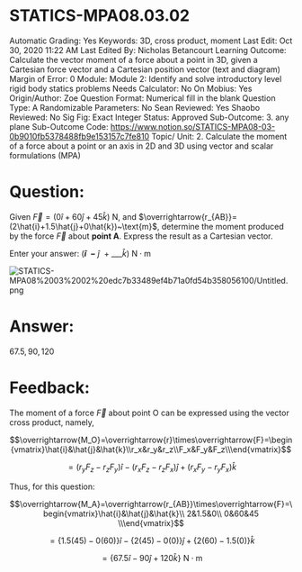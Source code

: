 # STATICS-MPA08.03.02

Automatic Grading: Yes
Keywords: 3D, cross product, moment
Last Edit: Oct 30, 2020 11:22 AM
Last Edited By: Nicholas Betancourt
Learning Outcome: Calculate the vector moment of a force about a point in 3D, given a Cartesian force vector and a Cartesian position vector (text and diagram)
Margin of Error: 0
Module: Module 2: Identify and solve introductory level rigid body statics problems
Needs Calculator: No
On Mobius: Yes
Origin/Author: Zoe
Question Format: Numerical fill in the blank
Question Type: A
Randomizable Parameters: No
Sean Reviewed: Yes
Shaobo Reviewed: No
Sig Fig: Exact Integer
Status: Approved
Sub-Outcome: 3. any plane
Sub-Outcome Code: https://www.notion.so/STATICS-MPA08-03-0b9010fb5378488fb9e153157c7fe810
Topic/ Unit: 2. Calculate the moment of a force about a point or an axis in 2D and 3D using vector and scalar formulations (MPA)

# Question:

Given $\overrightarrow{F}=(0\hat{i}+60\hat{j}+45\hat{k})~\text{N}$, and $\overrightarrow{r_{AB}}=(2\hat{i}+1.5\hat{j}+0\hat{k})~\text{m}$, determine the moment produced by the force $\overrightarrow{F}$ about **point A**. Express the result as a Cartesian vector.

Enter your answer:     $($___$\hat{i}~~-$___$~\hat{j}~~+~$___$\hat{k})$  $\text{N}\cdot\text{m}$

![STATICS-MPA08%2003%2002%20edc7b33489ef4b71a0fd54b358056100/Untitled.png](STATICS-MPA08%2003%2002%20edc7b33489ef4b71a0fd54b358056100/Untitled.png)

# Answer:

$67.5,90,120$

# Feedback:

The moment of a force $\overrightarrow{F}$ about point O can be expressed using the vector cross product, namely,

$$\overrightarrow{M_O}=\overrightarrow{r}\times\overrightarrow{F}=\begin{vmatrix}\hat{i}&\hat{j}&\hat{k}\\r_x&r_y&r_z\\F_x&F_y&F_z\\\end{vmatrix}$$

$$=(r_yF_z-r_zF_y)\hat{i}-(r_xF_z-r_zF_x)\hat{j}+(r_xF_y-r_yF_x)\hat{k}$$

Thus, for this question:

$$\overrightarrow{M_A}=\overrightarrow{r_{AB}}\times\overrightarrow{F}=\begin{vmatrix}\hat{i}&\hat{j}&\hat{k}\\ 2&1.5&0\\ 0&60&45 \\\end{vmatrix}$$

$$=\{1.5(45)-0(60)\}\hat{i}-\{2(45)-0(0)\}\hat{j}+\{2(60)-1.5(0)\}\hat{k}$$

$$=\{67.5\hat{i}-90\hat{j}+120\hat{k}\}~\text{N}\cdot\text{m}$$